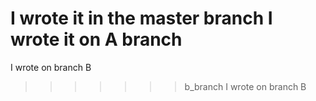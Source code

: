 I wrote it in the master branch
I wrote it on A branch
=======


I wrote on branch B
>>>>>>> b_branch
I wrote on branch B
